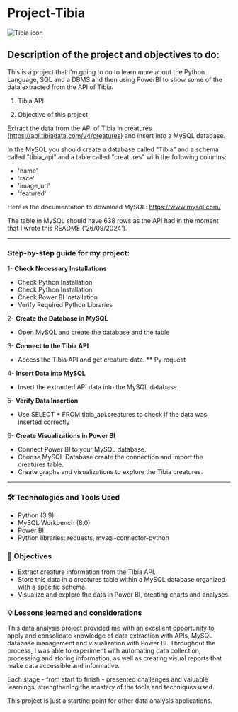 # Project-Tibia

![Tibia icon](https://www.tibiabr.com/wp-content/uploads/2017/12/TibiaDragonLogo_HighRes.png)

## Description of the project and objectives to do:

This is a project that I'm going to do to learn more about the Python Language, SQL and a DBMS and then using PowerBI to show some of the data extracted from the API of Tibia.

1. Tibia API

2. Objective of this project

Extract the data from the API of Tibia in creatures (https://api.tibiadata.com/v4/creatures) and insert into a MySQL database.

In the MySQL you should create a database called "Tibia" and a schema called "tibia_api" and a table called "creatures" with the following columns:

- 'name'
- 'race'
- 'image_url'
- 'featured'

Here is the documentation to download MySQL: https://www.mysql.com/

The table in MySQL should have 638 rows as the API had in the moment that I wrote this README ('26/09/2024'). 

---

### Step-by-step guide for my project:

1- **Check Necessary Installations**
* Check Python Installation
* Check Python Installation
* Check Power BI Installation
* Verify Required Python Libraries

2- **Create the Database in MySQL**
*  Open MySQL and create the database and the table

3- **Connect to the Tibia API**
* Access the Tibia API and get creature data. ** Py request

4- **Insert Data into MySQL**
* Insert the extracted API data into the MySQL database. 

5- **Verify Data Insertion**
* Use SELECT * FROM tibia_api.creatures to check if the data was inserted correctly

6- **Create Visualizations in Power BI**
* Connect Power BI to your MySQL database. 
* Choose MySQL Database create the connection and import the creatures table.
* Create graphs and visualizations to explore the Tibia creatures.

***


### 🛠️ Technologies and Tools Used
* Python (3.9)
* MySQL Workbench (8.0)
* Power BI
* Python libraries: requests, mysql-connector-python

### 🎯 Objectives
* Extract creature information from the Tibia API.
* Store this data in a creatures table within a MySQL database organized with a specific schema.
* Visualize and explore the data in Power BI, creating charts and analyses.
 
### 💡 Lessons learned and considerations

This data analysis project provided me with an excellent opportunity to apply and consolidate knowledge of data extraction with APIs, MySQL database management and visualization with Power BI. Throughout the process, I was able to experiment with automating data collection, processing and storing information, as well as creating visual reports that make data accessible and informative.

Each stage - from start to finish - presented challenges and valuable learnings, strengthening the mastery of the tools and techniques used.

This project is just a starting point for other data analysis applications.

